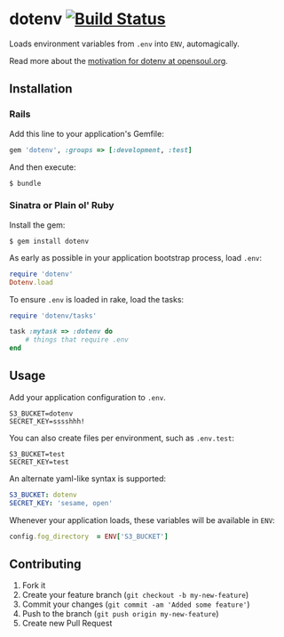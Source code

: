# dotenv [![Build Status](https://secure.travis-ci.org/bkeepers/dotenv.png)](https://travis-ci.org/bkeepers/dotenv)

Loads environment variables from `.env` into `ENV`, automagically.

Read more about the [motivation for dotenv at opensoul.org](http://opensoul.org/blog/archives/2012/07/24/dotenv/).

## Installation

### Rails

Add this line to your application's Gemfile:

```ruby
gem 'dotenv', :groups => [:development, :test]
```

And then execute:

    $ bundle

### Sinatra or Plain ol' Ruby

Install the gem:

    $ gem install dotenv

As early as possible in your application bootstrap process, load `.env`:

```ruby
require 'dotenv'
Dotenv.load
```

To ensure `.env` is loaded in rake, load the tasks:

```ruby
require 'dotenv/tasks'

task :mytask => :dotenv do
    # things that require .env
end
```

## Usage

Add your application configuration to `.env`.

```shell
S3_BUCKET=dotenv
SECRET_KEY=sssshhh!
```

You can also create files per environment, such as `.env.test`:

```shell
S3_BUCKET=test
SECRET_KEY=test
```

An alternate yaml-like syntax is supported:

```yaml
S3_BUCKET: dotenv
SECRET_KEY: 'sesame, open'
```

Whenever your application loads, these variables will be available in `ENV`:

```ruby
config.fog_directory  = ENV['S3_BUCKET']
```

## Contributing

1. Fork it
2. Create your feature branch (`git checkout -b my-new-feature`)
3. Commit your changes (`git commit -am 'Added some feature'`)
4. Push to the branch (`git push origin my-new-feature`)
5. Create new Pull Request
